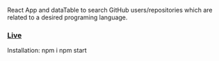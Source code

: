 React App and dataTable to search GitHub users/repositories which are related to a desired programing language.<br>
<h3><a href="https://github-users-search.azurewebsites.net/" target="_blank">Live</a></h3>

Installation:
npm i 
npm start
